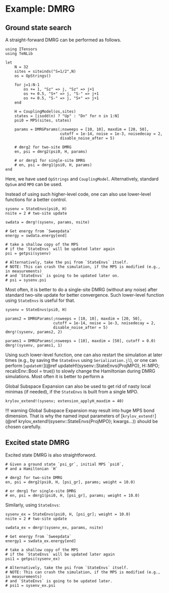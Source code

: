 # Example: DMRG

## Ground state search

A straight-forward DMRG can be performed as follows.

```
using ITensors
using TeNLib

let
    N = 32
    sites = siteinds("S=1/2",N)
    os = OpStrings()
    
    for j=1:N-1
        os += 1, "Sz" => j, "Sz" => j+1
        os += 0.5, "S+" => j, "S-" => j+1
        os += 0.5, "S-" => j, "S+" => j+1
    end
    
    H = CouplingModel(os,sites)
    states = [isodd(n) ? "Up" : "Dn" for n in 1:N]
    psi0 = MPS(sites, states)

    params = DMRGParams(;nsweeps = [10, 10], maxdim = [20, 50],
                        cutoff = 1e-14, noise = 1e-3, noisedecay = 2,
                        disable_noise_after = 5)

    # dmrg2 for two-site DMRG
    en, psi = dmrg2(psi0, H, params)

    # or dmrg1 for single-site DMRG
    # en, psi = dmrg1(psi0, H, params)
end
```

Here, we have used `OpStrings` and `CouplingModel`. Alternatively, standard `OpSum` and `MPO` can
be used.

Instead of using such higher-level code, one can also use lower-level functions for a better
control.
```
sysenv = StateEnvs(psi0, H)
nsite = 2 # two-site update

swdata = dmrg!(sysenv, params, nsite)

# Get energy from `Sweepdata`
energy = swdata.energy[end]

# take a shallow copy of the MPS
# if the `StateEnvs` will be updated later again
psi = getpsi(sysenv)

# Alternatively, take the psi from `StateEnvs` itself.
# NOTE: This can crash the simulation, if the MPS is modified (e.g., in measurements)
# and `StateEnvs` is going to be updated later on.
# psi = sysenv.psi
```
Most often, it is better to do a single-site DMRG (without any noise) after standard two-site update for better
convergence. Such lower-level function using `StateEnvs` is useful for that.
```
sysenv = StateEnvs(psi0, H)

params2 = DMRGParams(;nsweeps = [10, 10], maxdim = [20, 50],
                     cutoff = 1e-14, noise = 1e-3, noisedecay = 2,
                     disable_noise_after = 5)
dmrg!(sysenv, params2, 2)

params1 = DMRGParams(;nsweeps = [10], maxdim = [50], cutoff = 0.0)
dmrg!(sysenv, params1, 1)
```

Using such lower-level function, one can also restart the simulation at later times
(e.g., by saving the `StateEnvs` using `Serialization.jl`), or one can perform
[`updateH!`](@ref updateH!(sysenv::StateEnvs{ProjMPO}, H::MPO; recalcEnv::Bool = true)) to slowly
change the Hamiltonian during DMRG simulations. Most often it is better to perform a 


Global Subspace Expansion can also be used to get rid of nasty local minimas (if needed), if the `StateEnvs` is
built from a single MPO.
```
krylov_extend!(sysenv; extension_applyH_maxdim = 40)
```
!!! warning
    Global Subspace Expansion may result into huge MPS bond dimension. That is why
    the named input parameters of [`krylov_extend!`](@ref krylov_extend!(sysenv::StateEnvs{ProjMPO}; kwargs...)) should be chosen carefully.

## Excited state DMRG

Excited state DMRG is also straightforword.

```
# Given a ground state `psi_gr`, initial MPS `psi0`,
# and a Hamiltonian `H`

# dmrg2 for two-site DMRG
en, psi = dmrg2(psi0, H, [psi_gr], params; weight = 10.0)

# or dmrg1 for single-site DMRG
# en, psi = dmrg1(psi0, H, [psi_gr], params; weight = 10.0)
```

Similarly, using `StateEnvs`:
```
sysenv_ex = StateEnvs(psi0, H, [psi_gr]; weight = 10.0)
nsite = 2 # two-site update

swdata_ex = dmrg!(sysenv_ex, params, nsite)

# Get energy from `Sweepdata`
energy1 = swdata_ex.energy[end]

# take a shallow copy of the MPS
# if the `StateEnvs` will be updated later again
psi1 = getpsi(sysenv_ex)

# Alternatively, take the psi from `StateEnvs` itself.
# NOTE: This can crash the simulation, if the MPS is modified (e.g., in measurements)
# and `StateEnvs` is going to be updated later.
# psi1 = sysenv_ex.psi
```